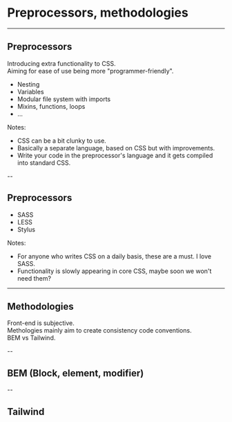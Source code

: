 # Preprocessors, methodologies

---

<!-- .slide: data-auto-animate -->
## Preprocessors
Introducing extra functionality to CSS.  
Aiming for ease of use being more "programmer-friendly".  
- Nesting
- Variables
- Modular file system with imports
- Mixins, functions, loops
- ...

Notes:
- CSS can be a bit clunky to use.
- Basically a separate language, based on CSS but with improvements.
- Write your code in the preprocessor's language and it gets compiled into standard CSS.

--

<!-- .slide: data-auto-animate -->
## Preprocessors
- SASS
- LESS
- Stylus

Notes:
- For anyone who writes CSS on a daily basis, these are a must. I love SASS.
- Functionality is slowly appearing in core CSS, maybe soon we won't need them?

---

<!-- .slide: data-auto-animate -->
## Methodologies
Front-end is subjective.  
Methologies mainly aim to create consistency code conventions.  
BEM vs Tailwind.

--

<!-- .slide: data-auto-animate -->
## BEM (Block, element, modifier)



--

<!-- .slide: data-auto-animate -->
## Tailwind

